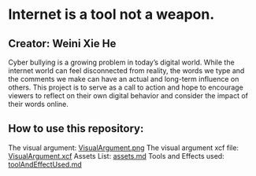 # Internet is a tool not a weapon.
## Creator: Weini Xie He

Cyber bullying is a growing problem in today’s digital world. While the internet world can feel disconnected from reality, the words we type and the comments we make can have an actual and long-term influence on others. This project is to serve as a call to action and hope to encourage viewers to reflect on their own digital behavior and consider the impact of their words online. 

## How to use this repository:
The visual argument: [VisualArgument.png](https://github.com/wex59/visual-argument-2025spring/blob/main/VisualArgument.png)
The visual argument xcf file: [VisualArgument.xcf](https://github.com/wex59/visual-argument-2025spring/blob/main/VisualArgument.xcf)
Assets List: [assets.md](https://github.com/wex59/visual-argument-2025spring/blob/main/assets.md)
Tools and Effects used: [toolAndEffectUsed.md](https://github.com/wex59/visual-argument-2025spring/blob/main/toolAndEffectUsed.md)